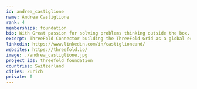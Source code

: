 ```yaml
---
id: andrea_castiglione
name: Andrea Castiglione
rank: 4
memberships: foundation
bio: With Great passion for solving problems thinking outside the box. Andrea connects, meets, cares, analyzes, invests, develops and most importantly always does his best to reach a desired goal; no matter how much time or effort it is going to take. His biggest goal is to bring ethics, trust and transparency on modern Financial Markets by leveraging the power of Artificial Intelligence and Blockchain technologies. From designing intelligent trading algorithms at the age of 17, I later (late 2013) he got hooked by the possibilities of a completely parallel financial system regulated by cryptography and code, resistant by design to the attacks of Byzantine actors.
excerpt: ThreeFold Connector building the ThreeFold Grid as a global ecosystem.
linkedin: https://www.linkedin.com/in/castiglioneand/
websites: https://threefold.io/
image: ./andrea_castiglione.jpg
project_ids: threefold_foundation
countries: Switzerland
cities: Zurich
private: 0
---
```


